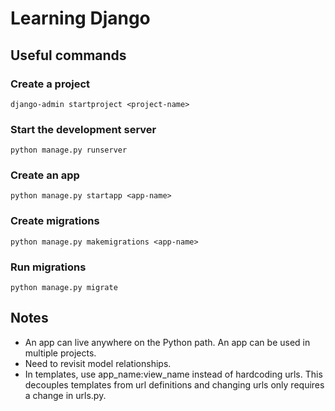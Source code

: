 # Learning Django

## Useful commands

### Create a project

```
django-admin startproject <project-name>
```

### Start the development server

```
python manage.py runserver
```

### Create an app

```
python manage.py startapp <app-name>
```

### Create migrations

```
python manage.py makemigrations <app-name>
```

### Run migrations

```
python manage.py migrate
```

## Notes

- An app can live anywhere on the Python path. An app can be used in multiple projects.
- Need to revisit model relationships.
- In templates, use app_name:view_name instead of hardcoding urls. This decouples templates from url definitions and changing urls only requires a change in urls.py.